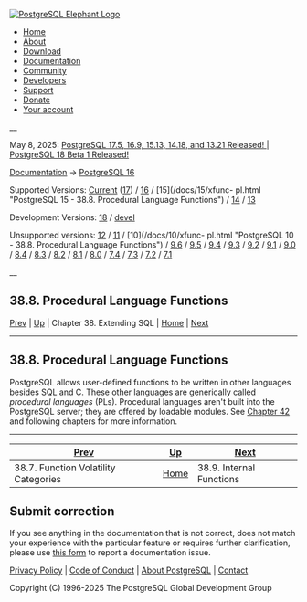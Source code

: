 [ ![PostgreSQL Elephant Logo](/media/img/about/press/elephant.png) ](/)

  * [Home](/ "Home")
  * [About](/about/ "About")
  * [Download](/download/ "Download")
  * [Documentation](/docs/ "Documentation")
  * [Community](/community/ "Community")
  * [Developers](/developer/ "Developers")
  * [Support](/support/ "Support")
  * [Donate](/about/donate/ "Donate")
  * [Your account](/account/ "Your account")

__

May 8, 2025: [ PostgreSQL 17.5, 16.9, 15.13, 14.18, and 13.21 Released! ](/about/news/postgresql-175-169-1513-1418-and-1321-released-3072/) | [ PostgreSQL 18 Beta 1 Released! ](/about/news/postgresql-18-beta-1-released-3070/)

[Documentation](/docs/ "Documentation") -> [PostgreSQL
16](/docs/16/index.html)

Supported Versions: [Current](/docs/current/xfunc-pl.html "PostgreSQL 17 -
38.8. Procedural Language Functions") ([17](/docs/17/xfunc-pl.html "PostgreSQL
17 - 38.8. Procedural Language Functions")) / [16](/docs/16/xfunc-pl.html
"PostgreSQL 16 - 38.8. Procedural Language Functions") / [15](/docs/15/xfunc-
pl.html "PostgreSQL 15 - 38.8. Procedural Language Functions") /
[14](/docs/14/xfunc-pl.html "PostgreSQL 14 - 38.8. Procedural Language
Functions") / [13](/docs/13/xfunc-pl.html "PostgreSQL 13 - 38.8. Procedural
Language Functions")

Development Versions: [18](/docs/18/xfunc-pl.html "PostgreSQL 18 -
38.8. Procedural Language Functions") / [devel](/docs/devel/xfunc-pl.html
"PostgreSQL devel - 38.8. Procedural Language Functions")

Unsupported versions: [12](/docs/12/xfunc-pl.html "PostgreSQL 12 -
38.8. Procedural Language Functions") / [11](/docs/11/xfunc-pl.html
"PostgreSQL 11 - 38.8. Procedural Language Functions") / [10](/docs/10/xfunc-
pl.html "PostgreSQL 10 - 38.8. Procedural Language Functions") /
[9.6](/docs/9.6/xfunc-pl.html "PostgreSQL 9.6 - 38.8. Procedural Language
Functions") / [9.5](/docs/9.5/xfunc-pl.html "PostgreSQL 9.5 - 38.8. Procedural
Language Functions") / [9.4](/docs/9.4/xfunc-pl.html "PostgreSQL 9.4 -
38.8. Procedural Language Functions") / [9.3](/docs/9.3/xfunc-pl.html
"PostgreSQL 9.3 - 38.8. Procedural Language Functions") /
[9.2](/docs/9.2/xfunc-pl.html "PostgreSQL 9.2 - 38.8. Procedural Language
Functions") / [9.1](/docs/9.1/xfunc-pl.html "PostgreSQL 9.1 - 38.8. Procedural
Language Functions") / [9.0](/docs/9.0/xfunc-pl.html "PostgreSQL 9.0 -
38.8. Procedural Language Functions") / [8.4](/docs/8.4/xfunc-pl.html
"PostgreSQL 8.4 - 38.8. Procedural Language Functions") /
[8.3](/docs/8.3/xfunc-pl.html "PostgreSQL 8.3 - 38.8. Procedural Language
Functions") / [8.2](/docs/8.2/xfunc-pl.html "PostgreSQL 8.2 - 38.8. Procedural
Language Functions") / [8.1](/docs/8.1/xfunc-pl.html "PostgreSQL 8.1 -
38.8. Procedural Language Functions") / [8.0](/docs/8.0/xfunc-pl.html
"PostgreSQL 8.0 - 38.8. Procedural Language Functions") /
[7.4](/docs/7.4/xfunc-pl.html "PostgreSQL 7.4 - 38.8. Procedural Language
Functions") / [7.3](/docs/7.3/xfunc-pl.html "PostgreSQL 7.3 - 38.8. Procedural
Language Functions") / [7.2](/docs/7.2/xfunc-pl.html "PostgreSQL 7.2 -
38.8. Procedural Language Functions") / [7.1](/docs/7.1/xfunc-pl.html
"PostgreSQL 7.1 - 38.8. Procedural Language Functions")

__

38.8. Procedural Language Functions  
---  
[Prev](xfunc-volatility.html "38.7. Function Volatility Categories")  | [Up](extend.html "Chapter 38. Extending SQL") | Chapter 38. Extending SQL | [Home](index.html "PostgreSQL 16.9 Documentation") |  [Next](xfunc-internal.html "38.9. Internal Functions")  
  
* * *

## 38.8. Procedural Language Functions #

PostgreSQL allows user-defined functions to be written in other languages
besides SQL and C. These other languages are generically called _procedural
languages_ (PLs). Procedural languages aren't built into the PostgreSQL
server; they are offered by loadable modules. See [Chapter 42](xplang.html
"Chapter 42. Procedural Languages") and following chapters for more
information.

* * *

[Prev](xfunc-volatility.html "38.7. Function Volatility Categories")  | [Up](extend.html "Chapter 38. Extending SQL") |  [Next](xfunc-internal.html "38.9. Internal Functions")  
---|---|---  
38.7. Function Volatility Categories  | [Home](index.html "PostgreSQL 16.9 Documentation") |  38.9. Internal Functions  
  
## Submit correction

If you see anything in the documentation that is not correct, does not match
your experience with the particular feature or requires further clarification,
please use [this form](/account/comments/new/16/xfunc-pl.html/) to report a
documentation issue.

[Privacy Policy](/about/privacypolicy) | [Code of Conduct](/about/policies/coc/) | [About PostgreSQL](/about/) | [Contact](/about/contact/)  

Copyright (C) 1996-2025 The PostgreSQL Global Development Group

